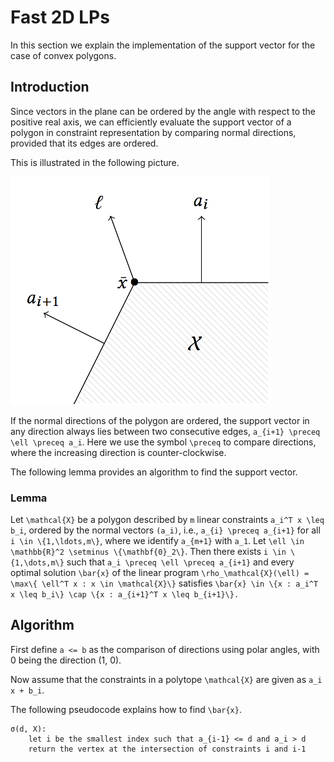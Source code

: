 # Fast 2D LPs

In this section we explain the implementation of the support vector for the case
of convex polygons.

## Introduction

Since vectors in the plane can be ordered by the angle with respect to the
positive real axis, we can efficiently evaluate the support vector of a polygon
in constraint representation by comparing normal directions, provided that its
edges are ordered.

This is illustrated in the following picture.

![../assets/intuition2dlp.png](../assets/intuition2dlp.png)

If the normal directions of the polygon are ordered, the support vector in any
direction always lies between two consecutive edges,
``a_{i+1} \preceq \ell \preceq a_i``.
Here we use the symbol ``\preceq`` to compare directions, where the increasing
direction is counter-clockwise.

The following lemma provides an algorithm to find the support vector.

### Lemma

Let ``\mathcal{X}`` be a polygon described by ``m`` linear constraints
``a_i^T x \leq b_i``, ordered by the normal vectors ``(a_i)``, i.e.,
``a_{i} \preceq a_{i+1}`` for all ``i \in \{1,\ldots,m\}``, where we identify
``a_{m+1}`` with ``a_1``.
Let ``\ell \in \mathbb{R}^2 \setminus \{\mathbf{0}_2\}``.
Then there exists ``i \in \{1,\dots,m\}`` such that
``a_i \preceq \ell \preceq a_{i+1}`` and every optimal solution ``\bar{x}`` of
the linear program
``\rho_\mathcal{X}(\ell) = \max\{ \ell^T x : x \in \mathcal{X}\}`` satisfies
``\bar{x} \in \{x : a_i^T x \leq b_i\} \cap \{x : a_{i+1}^T x \leq b_{i+1}\}.``

## Algorithm

First define `a <= b` as the comparison of directions using polar angles, with 0
being the direction (1, 0).

Now assume that the constraints in a polytope ``\mathcal{X}`` are given as
``a_i x + b_i``.

The following pseudocode explains how to find ``\bar{x}``.

```
σ(d, X):
    let i be the smallest index such that a_{i-1} <= d and a_i > d
    return the vertex at the intersection of constraints i and i-1
```
